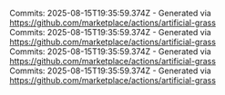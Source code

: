 Commits: 2025-08-15T19:35:59.374Z - Generated via https://github.com/marketplace/actions/artificial-grass
<br>
Commits: 2025-08-15T19:35:59.374Z - Generated via https://github.com/marketplace/actions/artificial-grass
<br>
Commits: 2025-08-15T19:35:59.374Z - Generated via https://github.com/marketplace/actions/artificial-grass
<br>
Commits: 2025-08-15T19:35:59.374Z - Generated via https://github.com/marketplace/actions/artificial-grass
<br>
